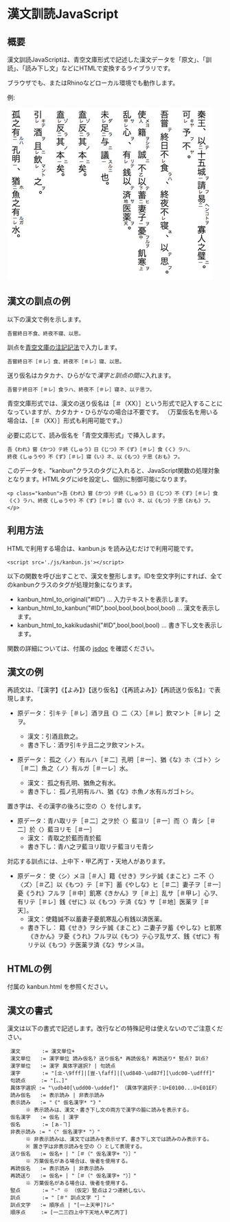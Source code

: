 # 漢文訓読JavaScript

## 概要

漢文訓読JavaScriptは、青空文庫形式で記述した漢文データを「原文」、「訓読」、「読み下し文」などにHTMLで変換するライブラリです。

ブラウザでも、またはRhinoなどローカル環境でも動作します。

例:

![例](./sample.png)

## 漢文の訓点の例

以下の漢文で例を示します。

    吾嘗終日不食、終夜不寝、以思。

訓点を[青空文庫の注記記法](http://kumihan.aozora.gr.jp/kunten.html)で入力します。

    吾嘗終日不［＃レ］食、終夜不［＃レ］寝、以思。

送り仮名はカタカナ、ひらがなで*漢字と訓点の間に*入れます。

    吾嘗テ終日不［＃レ］食ラハ、終夜不［＃レ］寝ネ、以テ思フ。

青空文庫形式では、漢文の送り仮名は［＃（XX）］という形式で記入することになっていますが、カタカナ・ひらがなの場合は不要です。
（万葉仮名を用いる場合は、［＃（XX）］形式も利用可能です。）

必要に応じて、読み仮名を「青空文庫形式」で挿入します。

    吾《われ》嘗《かつ》テ終《しゅう》日《じつ》不《ず》［＃レ］食《く》ラハ、
    終夜《しゅうや》不《ず》［＃レ］寝《い》ネ、以《もつ》テ思《おも》フ。

このデータを、"kanbun"クラスのタグに入れると、JavaScript関数の処理対象となります。HTMLタグにidを設定し、個別に制御可能になります。

    <p class="kanbun">吾《われ》嘗《かつ》テ終《しゅう》日《じつ》不《ず》［＃レ］食《く》ラハ、終夜《しゅうや》不《ず》［＃レ］寝《い》ネ、以《もつ》テ思《おも》フ。</p>

## 利用方法

HTMLで利用する場合は、kanbun.js を読み込むだけで利用可能です。

    <script src='./js/kanbun.js'></script>

以下の関数を呼び出すことで、漢文を整形します。IDを空文字列にすれば、全てのkanbunクラスのタグが処理対象になります。

- kanbun_html_to_original("#ID") … 入力テキストを表示します。
- kanbun_html_to_kanbun("#ID",bool,bool,bool,bool,bool) … 漢文を表示します。
- kanbun_html_to_kakikudashi("#ID",bool,bool,bool) … 書き下し文を表示します。

関数の詳細については、付属の [jsdoc](./doc/index.html) を確認ください。

## 漢文の例

再読文は、『【漢字】《【よみ】》【送り仮名】〈【再読よみ】〉【再読送り仮名】』で表現します。

- 原データ： 引キテ［＃レ］酒ヲ且《》二〈ス〉［＃レ］飲マント［＃レ］之ヲ。
    * 漢文：引酒且飲之。
    * 書き下し：酒ヲ引キテ且二之ヲ飲マントス。

- 原データ： 孤之〈ノ〉有ルハ［＃二］孔明［＃一］、猶《な》ホ〈ゴト〉シ［＃二］魚之〈ノ〉有ルガ［＃一レ］水。
    * 漢文： 孤之有孔明、猶魚之有水。
    * 書き下し： 孤ノ孔明有ルハ、猶《な》ホ魚ノ水有ルガゴトシ。

置き字は、その漢字の後ろに空の〈〉を付します。

- 原データ：青ハ取リテ［＃二］之ヲ於〈〉藍ヨリ［＃一］而〈〉青シ［＃二］於〈〉藍ヨリモ［＃一］
    * 漢文： 青取之於藍而青於藍
    * 書き下し：青ハ之ヲ藍ヨリ取リテ藍ヨリモ青シ

対応する訓点には、上中下・甲乙丙丁・天地人があります。

- 原データ： 使〈シ〉メヨ［＃人］籍《せき》ヲシテ誠《まこと》ニ不〈〉〈ズ〉［＃乙］以《もつ》テ［＃下］蓄《やしな》ヒ［＃二］妻子ヲ［＃一］憂《うれ》フルヲ［＃中］飢寒《きかん》ヲ［＃上］乱サ［＃甲レ］心ヲ、有リテ［＃レ］銭《ぜに》以《もつ》テ済《な》サ［＃地］医薬ヲ［＃天］。
    * 漢文：使籍誠不以蓄妻子憂飢寒乱心有銭以済医薬。
    * 書き下し： 籍《せき》ヲシテ誠《まこと》ニ妻子ヲ蓄《やしな》ヒ飢寒《きかん》ヲ憂《うれ》フルヲ以《もつ》テ心ヲ乱サズ、銭《ぜに》有リテ以《もつ》テ医薬ヲ済《な》サシメヨ。


## HTMLの例

付属の kanbun.html を参照ください。

## 漢文の書式

漢文は以下の書式で記述します。改行などの特殊記号は使えないのでご注意ください。

     漢文       := 漢文単位+
     漢文単位   := 漢字単位 読み仮名? 送り仮名* 再読仮名? 再読送り* 竪点? 訓点?
     漢字単位   := 漢字 異体字選択? | 句読点
     漢字       := "[㐀-\9fff]|[豈-\faff]|[\ud840-\ud87f][\udc00-\udfff]"
     句読点     := "[。、]"
     異体字選択 := "\udb40[\udd00-\uddef]" （異体字選択子：U+E0100...U+E01EF）
     読み仮名   := 表示読み | 非表示読み
     表示読み   := "《" 仮名漢字* "》"
          ※ 表示読みは、漢文・書き下し文の両方で漢字の脇に読みを表示する。
     仮名漢字   := 仮名 | 漢字
     仮名       := [ぁ-ヿ]
     非表示読み := "〈" 仮名漢字* "〉"
          ※ 非表示読みは、漢文では読みを表示せず、書き下し文では読みのみ表示する。
          ※ 置き字は非表示読みを空の〈〉として表現する。
     送り仮名   := 仮名+ | "［＃（" 仮名漢字+ "）］"
          ※ 万葉仮名がある場合は、後者を使用する。
     再読仮名   := 表示読み | 非表示読み
     再読送り   := 仮名+ | "［＃（" 仮名漢字+ "）］"
          ※ 万葉仮名がある場合は、後者を使用する。
     竪点       := "‐" ※ （仮定）竪点は２つ連続しない。
     訓点       := "［＃" 訓点文字 "］"
     訓点文字   := 順序点 | "[一上天甲]?レ"
     順序点     := [一二三四上中下天地人甲乙丙丁]

